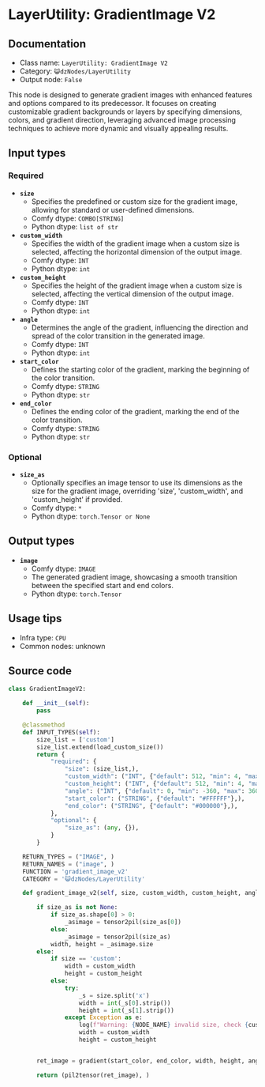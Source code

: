 # LayerUtility: GradientImage V2
## Documentation
- Class name: `LayerUtility: GradientImage V2`
- Category: `😺dzNodes/LayerUtility`
- Output node: `False`

This node is designed to generate gradient images with enhanced features and options compared to its predecessor. It focuses on creating customizable gradient backgrounds or layers by specifying dimensions, colors, and gradient direction, leveraging advanced image processing techniques to achieve more dynamic and visually appealing results.
## Input types
### Required
- **`size`**
    - Specifies the predefined or custom size for the gradient image, allowing for standard or user-defined dimensions.
    - Comfy dtype: `COMBO[STRING]`
    - Python dtype: `list of str`
- **`custom_width`**
    - Specifies the width of the gradient image when a custom size is selected, affecting the horizontal dimension of the output image.
    - Comfy dtype: `INT`
    - Python dtype: `int`
- **`custom_height`**
    - Specifies the height of the gradient image when a custom size is selected, affecting the vertical dimension of the output image.
    - Comfy dtype: `INT`
    - Python dtype: `int`
- **`angle`**
    - Determines the angle of the gradient, influencing the direction and spread of the color transition in the generated image.
    - Comfy dtype: `INT`
    - Python dtype: `int`
- **`start_color`**
    - Defines the starting color of the gradient, marking the beginning of the color transition.
    - Comfy dtype: `STRING`
    - Python dtype: `str`
- **`end_color`**
    - Defines the ending color of the gradient, marking the end of the color transition.
    - Comfy dtype: `STRING`
    - Python dtype: `str`
### Optional
- **`size_as`**
    - Optionally specifies an image tensor to use its dimensions as the size for the gradient image, overriding 'size', 'custom_width', and 'custom_height' if provided.
    - Comfy dtype: `*`
    - Python dtype: `torch.Tensor or None`
## Output types
- **`image`**
    - Comfy dtype: `IMAGE`
    - The generated gradient image, showcasing a smooth transition between the specified start and end colors.
    - Python dtype: `torch.Tensor`
## Usage tips
- Infra type: `CPU`
- Common nodes: unknown


## Source code
```python
class GradientImageV2:

    def __init__(self):
        pass

    @classmethod
    def INPUT_TYPES(self):
        size_list = ['custom']
        size_list.extend(load_custom_size())
        return {
            "required": {
                "size": (size_list,),
                "custom_width": ("INT", {"default": 512, "min": 4, "max": 99999, "step": 1}),
                "custom_height": ("INT", {"default": 512, "min": 4, "max": 99999, "step": 1}),
                "angle": ("INT", {"default": 0, "min": -360, "max": 360, "step": 1}),
                "start_color": ("STRING", {"default": "#FFFFFF"},),
                "end_color": ("STRING", {"default": "#000000"},),
            },
            "optional": {
                "size_as": (any, {}),
            }
        }

    RETURN_TYPES = ("IMAGE", )
    RETURN_NAMES = ("image", )
    FUNCTION = 'gradient_image_v2'
    CATEGORY = '😺dzNodes/LayerUtility'

    def gradient_image_v2(self, size, custom_width, custom_height, angle, start_color, end_color, size_as=None):

        if size_as is not None:
            if size_as.shape[0] > 0:
                _asimage = tensor2pil(size_as[0])
            else:
                _asimage = tensor2pil(size_as)
            width, height = _asimage.size
        else:
            if size == 'custom':
                width = custom_width
                height = custom_height
            else:
                try:
                    _s = size.split('x')
                    width = int(_s[0].strip())
                    height = int(_s[1].strip())
                except Exception as e:
                    log(f"Warning: {NODE_NAME} invalid size, check {custom_size_file}", message_type='warning')
                    width = custom_width
                    height = custom_height


        ret_image = gradient(start_color, end_color, width, height, angle)

        return (pil2tensor(ret_image), )

```
